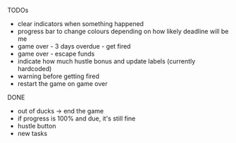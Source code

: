 TODOs

- clear indicators when something happened
- progress bar to change colours depending on how likely deadline will be me
- game over - 3 days overdue - get fired
- game over - escape funds
- indicate how much hustle bonus and update labels (currently hardcoded)
- warning before getting fired
- restart the game on game over

DONE
- out of ducks -> end the game
- if progress is 100% and due, it's still fine
- hustle button
- new tasks
